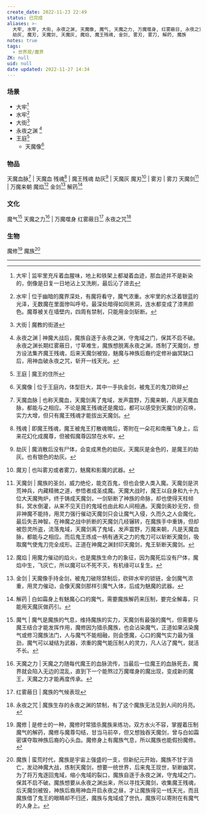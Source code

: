 ```yaml
---
create_date: 2022-11-23 22:49
status: 已完成
aliases: >-
  大牢, 水牢, 大街, 永夜之渊, 天魔像, 魔气, 天魔之力, 万魔噬身, 红雾蔽日, 永夜之咒, 万魔来朝, 天魔血脉, 天魔血, 残魂, 魔修,
  劫灰, 魔刃, 天魔剑, 天魔灰, 魔焰, 魔王残魂, 金剑, 雾刃, 雾刀, 解药, 魔族
notes: true
tags:
  - 世界观/魔界
ZK: null
uid: null
date updated: 2022-11-27 14:34
---
```


### 场景

- 大牢[^1]
- 水牢[^2]
- 大街[^3]
- 永夜之渊 [^4]
- 王庭[^5]
  - 天魔像[^6]

### 物品

天魔血脉[^7] | 天魔血
残魂[^8] | 魔王残魂
劫灰[^9] | 天魔灰
魔刃[^10] | 雾刃 | 雾刀
天魔剑[^11] | 万魔来朝
魔焰[^12]
金剑[^13]
解药[^14]

### 文化

魔气[^15]
天魔之力[^16] | 万魔噬身
红雾蔽日[^17]
永夜之咒[^18]

### 生物

魔修[^19]
魔族[^20]

---

[^1]: 大牢 | 监牢里充斥着血腥味，地上和铁架上都凝着血迹，那血迹并不是新染的，倒像是日复一日地沾上又洗刷，最后沁了进去
[^2]: 水牢 | 位于幽暗的魔界深处，有魔将看守，魔气浓重。水牢里的水泛着银蓝的光泽，无数魔在里面惨叫呼号。最深处暗得如同黑洞，连水都变成了漆黑颜色。魔尊被关在墙壁内，四周有禁制，只能用金剑斩断。
[^3]: 大街 | 魔教的街道
[^4]: 永夜之渊 | 神魔大战后，魔族自逐于永夜之渊，守鬼域之门，保其不启不破。永夜之渊长期红雾蔽日，寸草难生，魔族想脱离永夜之渊，炼制了天魔剑，想方设法集齐魔王残魂，后来天魔剑被毁，魅魔与神族后裔约定修补幽冥缺口后，用神血破永夜之咒，斩开一线天光。
[^5]: 王庭 | 魔王的住所
[^6]: 天魔像 | 位于王庭内，体型巨大，其中一手执金剑，被鬼王的鬼刀砍碎
[^7]: 天魔血脉 | 也称天魔血，天魔剑离了鬼域，发声震野，万魔来朝，凡是天魔血脉，都能与之相应。不论是魔王残魂还是魔焰，都可以感受到天魔剑的召唤，实力大增，但只有魔王残魂才能拔出天魔剑。
[^8]: 残魂 | 即魔王残魂，魔王被鬼王打散魂魄后，寄附在一朵花和南雁飞身上，后来花幻化成魔尊，但被假魔尊囚禁在水牢。
[^9]: 劫灰 | 魔消散后没有尸体，会变成黑色的劫灰。天魔灰是金色的，是魔王的劫灰。也有银色的劫灰。
[^10]: 魔刃 | 也叫雾刃或者雾刀，魅魔和影魔的武器。
[^11]: 天魔剑 | 魔族的圣剑，威力绝伦，能克百鬼，但也会使人类入魔。天魔剑是洪荒神兵，内藏精微之道，参悟者成圣成魔。天魔大战时，魔王以自身和九十九位大天魔殉炉，终于铸成天魔剑，一剑斩断了神族的命脉，却也使得天柱倾斜，冥水倒灌，从来不见天日的鬼域也由此和人间相通。天魔剑奥妙无穷，但非神魔不能持，用灵力强行催动天魔剑只会让魔气入侵，久而久之人会魔化，最后失去神智。在神魔之战中折断的天魔剑几经辗转，在魔族手中重铸，但却被怨灵所盗，流落鬼域，天魔剑离了鬼域，发声震野，万魔来朝，凡是天魔血脉，都能与之相应。而后鬼王炼成一柄有通天之力的鬼刀可以斩断天魔剑，吸取魔气使鬼刀完全成形。正道在神魔之渊封印天魔剑，鬼王斩断天魔剑。
[^12]: 魔焰 | 用魔力催动的焰火，也是魔族生命力的象征，因为魔死后没有尸体，魔焰中生，飞灰亡，所以魔可以不死不灭，有机缘可以复生。
[^13]: 金剑 | 天魔像手持金剑，被鬼刀破除禁制后，砍碎水牢的锁链，金剑魔气浓重，用灵力催动，会像天魔剑那样引魔气入体，后成为魅魔的武器。
[^14]: 解药 | 白如霜身上有魅魔心口的魔气，需要魔族解药来压制，要完全解毒，只能用天魔灰做药引。
[^15]: 魔气 | 魔气是魔族的气息，维持魔族的实力，天魔剑有最强的魔气，但需要与魔王结合才能发挥作用，魔修因为猎杀魔族，也会沾染魔气，正道如果沾染魔气或修习魔族法门，人与魔气不能相融，则会堕魔，心口的魔气实力最为强劲，魔气可以凝结为武器，浓重的魔气能压制人的灵力，凡人沾了魔气，就活不长。
[^16]: 天魔之力 | 天魔之力随每代魔王的血脉流传，当最后一位魔王的血脉死去，魔界就会陷入无边的混乱，直到下一个能熬过万魔噬身的魔出现，变成新的魔王，天魔之力才能再度传承。
[^17]: 红雾蔽日 | 魔族的气候表现
[^18]: 永夜之咒 | 魔族生存的永夜之渊的禁制，有了这个魔族无法见到人间的月亮。
[^19]: 魔修 | 是修士的一种，魔修时常猎杀魔族来练功，双方水火不容，掌握着压制魔气的解药，魔修与魔尊勾结，甘当马前卒，但又想独吞天魔剑，曾与白如霜密谋夺取神族后裔的心头血。魔修身上有魔族气息，所以魔族也能假扮魔修。
[^20]: 魔族 | 蛮荒时代，魔族是宇宙上强盛的一支，但新纪元开始，魔族不甘于消亡，发动神魔大战，炼制天魔剑，想要一统世界，后来鬼王现世，斩断幽冥，为了将万鬼逐回鬼域，缩小鬼域的裂口，魔族自逐于永夜之渊，守鬼域之门，保其不启不破。魔族想要从永夜之渊出来，所以寻找天魔剑，收集魔王残魂，后天魔剑被毁，神族后裔用神血开启永夜之昼，才让魔族得见一线天光，而且魔族借了鬼王的眼睛却不归还，魔族与鬼域成了世仇，魔族可以寄附在有魔气的人身上。
